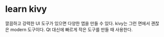 # learn kivy 

깔끔하고 강력한 UI 도구가 있으면 다양한 앱을 만들 수 있다. 
kivy는 그런 면에서 괜찮은 modern 도구이다. Qt 대신에 빠르게 
작은 도구를 만들 때 사용한다. 



